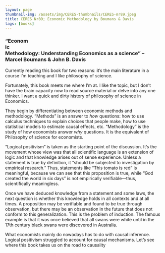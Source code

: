 ```yaml
---
layout: page
thumbnail-img: /assets/img/CERES-thumbnails/CERES-nr89.jpeg
title: CERES Nr89; Economic Methodology by Boumans & Davis
tags: [books]
---
```


<div class="instagram-float-right">
  <blockquote class="instagram-media" data-instgrm-permalink="https://www.instagram.com/p/DIY5Ob0Npt5/?img_index=1" data-instgrm-version="14">
  </blockquote>
  <script async src="//www.instagram.com/embed.js"></script>
</div>

<h3>“Economic Methodology: Understanding Economics as a science” – Marcel Boumans & John B. Davis</h3>
Currently reading this book for two reasons: it’s the main literature in a course I’m teaching and I like philosophy of science.

Fortunately, this book meets me where I’m at. I like the topic, but I don’t have the brain capacity now to read source material or delve into any one thinker. I want a quick and dirty history of philosophy of science in Economics.

They begin by differentiating between economic methods and methodology. “Methods” is an answer to *how* questions: how to use calculus techniques to explain choices that people make, how to use statistical models to estimate causal effects, etc. “Methodology” is the study of how economists answer *why* questions. It is the equivalent of Philosophy of science for economists.

“Logical positivism” is taken as the starting point of the discussion. It’s the movement whose view was that all scientific language is an extension of logic and that knowledge arises out of sense experience. Unless a statement is true by definition, it “should be subjected to investigation by empirical research.” Thus, statements like “This tomato is red” is meaningful, because we can see that this proposition is true, while “God created the world in six days” is not empirically verifiable—thus, scientifically meaningless.

Once we have deduced knowledge from a statement and some laws, the next question is whether this knowledge holds in all contexts and at all times. A proposition may be verifiable and found to be true through observation, but there may be an observation in the future that does not conform to this generalization. This is the problem of induction. The famous example is that it was once believed that all swans were white until in the 17th century black swans were discovered in Australia.

What economists mainly do nowadays has to do with causal inference. Logical positivism struggled to account for causal mechanisms. Let’s see where this book takes us on the road to causality

<style>
.instagram-float-right {
  float: right;
  margin: 0 0 20px 30px;
  max-width: 400px;
  width: 100%;
}

.instagram-float-right .instagram-media {
  max-width: 100% !important;
  min-width: 300px !important;
}

@media (max-width: 768px) {
  .instagram-float-right {
    float: none;
    margin: 0 0 20px 0;
    max-width: 100%;
  }
}
</style>

